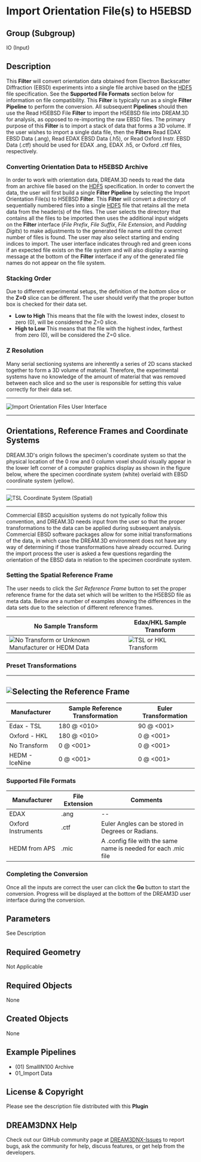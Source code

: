 # Import Orientation File(s) to H5EBSD

## Group (Subgroup) ##

IO (Input)

## Description ##

This **Filter** will convert orientation data obtained from Electron Backscatter Diffraction (EBSD) experiments into a single file archive based on the [HDF5](http://www.hdfgroup.org) file specification. See the **Supported File Formats** section below for information on file compatibility. This **Filter** is typically run as a single **Filter** **Pipeline** to perform the conversion. All subsequent **Pipelines** should then use the Read H5EBSD File **Filter** to import the H5EBSD file into DREAM.3D for analysis, as opposed to re-importing the raw EBSD files.  The primary purpose of this **Filter** is to import a stack of data that forms a 3D volume.  If the user wishes to import a single data file, then the **Filters** Read EDAX EBSD Data (.ang), Read EDAX EBSD Data (.h5), or Read Oxford Instr. EBSD Data (.ctf) should be used for EDAX .ang, EDAX .h5, or Oxford .ctf files, respectively.

### Converting Orientation Data to H5EBSD Archive ###

In order to work with orientation data, DREAM.3D needs to read the data from an archive file based on the [HDF5](http://www.hdfgroup.org) specification. In order to convert the data, the user will first build a single **Filter** **Pipeline** by selecting the Import Orientation File(s) to H5EBSD **Filter**. This **Filter** will convert a directory of sequentially numbered files into a single [HDF5](http://www.hdfgroup.org) file that retains all the meta data from the header(s) of the files. The user selects the directory that contains all the files to be imported then uses the additional input widgets on the **Filter** interface (_File Prefix_, _File Suffix_, _File Extension_, and _Padding Digits_) to make adjustments to the generated file name until the correct number of files is found. The user may also select starting and ending indices to import. The user interface indicates through red and green icons if an expected file exists on the file system and will also display a warning message at the bottom of the **Filter** interface if any of the generated file names do not appear on the file system.

### Stacking Order ###

Due to different experimental setups, the definition of the *bottom* slice or the **Z=0** slice can be different. The user should verify that the proper button box is checked for their data set. 

+ **Low to High** This means that the file with the lowest index, closest to zero (0), will be considered the Z=0 slice.
+ **High to Low** This means that the file with the highest index, farthest from zero (0), will be considered the Z=0 slice.

### Z Resolution ###

Many serial sectioning systems are inherently a series of 2D scans stacked together to form a 3D volume of material. Therefore, the experimental systems have no knowledge of the amount of material that was removed between each slice and so the user is responsible for setting this value correctly for their data set.

-----

![Import Orientation Files User Interface](Images/EbsdToH5Ebsd_Image_1.png)

-----

## Orientations, Reference Frames and Coordinate Systems ##

DREAM.3D's origin follows the specimen's coordinate system so that the physical location of the 0 row and 0 column voxel should visually appear in the lower left corner of a computer graphics display as shown in the figure below, where the specimen coordinate system (white) overlaid with EBSD coordinate system (yellow).

-----

![TSL Coordinate System (Spatial)](Images/EbsdToH5Ebsd_CoordinateSystem.png)

-----

Commercial EBSD acquisition systems do not typically follow this convention, and DREAM.3D needs input from the user so that the proper transformations to the data can be applied during subsequent analysis. Commercial EBSD software packages allow for some initial transformations of the data, in which case the DREAM.3D environment does not have any way of determining if those transformations have already occurred. During the import process the user is asked a few questions regarding the orientation of the EBSD data in relation to the specimen coordinate system.

### Setting the Spatial Reference Frame ###

The user needs to click the *Set Reference Frame* button to set the proper reference frame for the data set which will be written to the H5EBSD file as meta data. Below are a number of examples showing the differences in the data sets due to the selection of different reference frames.

| No Sample Transform | Edax/HKL Sample Transform |
|--|--|
|  ![No Transform or Unknown Manufacturer or HEDM Data](Images/EbsdToH5Ebsd_NoUnknown_HEDM_RefFrame.png) | ![TSL or HKL Transform](Images/EbsdToH5Ebsd_EDAX_HKL_RefFrame.png)  |


### Preset Transformations ###

-----
![Selecting the Reference Frame](Images/EbsdToH5Ebsd_ReferenceFrameDialog.png)
-----

| Manufacturer | Sample Reference Transformation | Euler Transformation |  
|  ------| ------| ------|  
| Edax - TSL | 180 @ <010> | 90 @ <001> |
| Oxford - HKL | 180 @ <010> | 0 @ <001> |  
| No Transform | 0 @ <001> | 0 @ <001>
| HEDM - IceNine| 0 @ <001> | 0 @ <001>

### Supported File Formats ###

| Manufacturer  | File Extension | Comments |  
|---------------|----------------|----------|  
| EDAX  | .ang | --|  
| Oxford Instruments | .ctf | Euler Angles can be stored in Degrees or Radians. |  
| HEDM from APS | .mic | A .config file with the same name is needed for each .mic file |

### Completing the Conversion ###

Once all the inputs are correct the user can click the **Go** button to start the conversion. Progress will be displayed at the bottom of the DREAM3D user interface during the conversion.

## Parameters ##

See Description

## Required Geometry ##

Not Applicable

## Required Objects ##

None

## Created Objects ##

None

## Example Pipelines ##

+ (01) SmallIN100 Archive
+ 01_Import Data

## License & Copyright ##

Please see the description file distributed with this **Plugin**

## DREAM3DNX Help

Check out our GitHub community page at [DREAM3DNX-Issues](https://github.com/BlueQuartzSoftware/DREAM3DNX-Issues) to report bugs, ask the community for help, discuss features, or get help from the developers.



